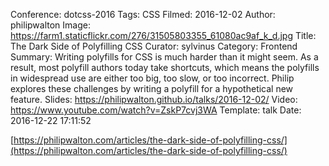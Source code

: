 Conference: dotcss-2016
Tags: CSS
Filmed: 2016-12-02
Author: philipwalton
Image: https://farm1.staticflickr.com/276/31505803355_61080ac9af_k_d.jpg
Title: The Dark Side of Polyfilling CSS
Curator: sylvinus
Category: Frontend
Summary: Writing polyfills for CSS is much harder than it might seem. As a result, most polyfill authors today take shortcuts, which means the polyfills in widespread use are either too big, too slow, or too incorrect. Philip explores these challenges by writing a polyfill for a hypothetical new feature.
Slides: https://philipwalton.github.io/talks/2016-12-02/
Video: https://www.youtube.com/watch?v=ZskP7cvj3WA
Template: talk
Date: 2016-12-22 17:11:52

[https://philipwalton.com/articles/the-dark-side-of-polyfilling-css/](https://philipwalton.com/articles/the-dark-side-of-polyfilling-css/)